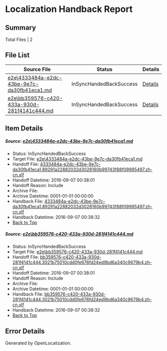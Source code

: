 # <a name='report-top'></a> Localization Handback Report

## Summary
 Total Files | 2

## File List
 Source File | Status | Details 
 ----------- | ------ | ------- 
 [e2e\4333484a-e2dc-43be-9e7c-da30fb41eca1.md](https://github.com/OpenLocalizationTestOrg/ol-test0/blob/d74f77b7559e0c31f192b4b69eb04af5e2625dfd/e2e/4333484a-e2dc-43be-9e7c-da30fb41eca1.md) | InSyncHandedBackSuccess | [Details](#54489b25bbe008cb68c7e727fa0e2abaf461cd7a1)
 [e2e\bb359576-c420-433a-930d-281f4141c444.md](https://github.com/OpenLocalizationTestOrg/ol-test0/blob/d74f77b7559e0c31f192b4b69eb04af5e2625dfd/e2e/bb359576-c420-433a-930d-281f4141c444.md) | InSyncHandedBackSuccess | [Details](#69dee5fbaa04635bd8f1962e59ce1f9c338349be4)

## Item Details
##### <a name='54489b25bbe008cb68c7e727fa0e2abaf461cd7a1'></a> Source: [e2e\4333484a-e2dc-43be-9e7c-da30fb41eca1.md](https://github.com/OpenLocalizationTestOrg/ol-test0/blob/d74f77b7559e0c31f192b4b69eb04af5e2625dfd/e2e/4333484a-e2dc-43be-9e7c-da30fb41eca1.md)
* Status: InSyncHandedBackSuccess
* Target File: [e2e\4333484a-e2dc-43be-9e7c-da30fb41eca1.md](https://github.com/OpenLocalizationTestOrg/ol-test0-zhcn/blob/019f6a59c5a2ded84fc73c2a59655bac3f4010ed/e2e/4333484a-e2dc-43be-9e7c-da30fb41eca1.md)
* Handoff File: [4333484a-e2dc-43be-9e7c-da30fb41eca1.89291a22882032d3028160b99743f88f09995497.zh-cn.xlf](https://github.com/OpenLocalizationTestOrg/ol-test0-handoff/blob/26f96925b46ae1816ccbcfc725075c6a9c156d9d/ol-handoff/OpenLocalizationTestOrg/ol-test0-zhcn/ci/ht/4333484a-e2dc-43be-9e7c-da30fb41eca1.89291a22882032d3028160b99743f88f09995497.zh-cn.xlf)
* Handoff Datetime: 2016-09-07 00:38:01
* Handoff Reason: Include
* Archive File: 
* Archive Datetime: 0001-01-01 00:00:00
* Handback File: [4333484a-e2dc-43be-9e7c-da30fb41eca1.89291a22882032d3028160b99743f88f09995497.zh-cn.xlf](https://github.com/OpenLocalizationTestOrg/ol-test0-handback/blob/a1babfa469b94c1858bfd06b89760be11c1ac579/ol-handback/OpenLocalizationTestOrg/ol-test0-zhcn/ci/ht/4333484a-e2dc-43be-9e7c-da30fb41eca1.89291a22882032d3028160b99743f88f09995497.zh-cn.xlf)
* Handback Datetime: 2016-09-07 00:38:32
* [Back to Top](#report-top)

##### <a name='69dee5fbaa04635bd8f1962e59ce1f9c338349be4'></a> Source: [e2e\bb359576-c420-433a-930d-281f4141c444.md](https://github.com/OpenLocalizationTestOrg/ol-test0/blob/d74f77b7559e0c31f192b4b69eb04af5e2625dfd/e2e/bb359576-c420-433a-930d-281f4141c444.md)
* Status: InSyncHandedBackSuccess
* Target File: [e2e\bb359576-c420-433a-930d-281f4141c444.md](https://github.com/OpenLocalizationTestOrg/ol-test0-zhcn/blob/019f6a59c5a2ded84fc73c2a59655bac3f4010ed/e2e/bb359576-c420-433a-930d-281f4141c444.md)
* Handoff File: [bb359576-c420-433a-930d-281f4141c444.3021b75010cdd0fe676fd24ed9bd6a340c9679b4.zh-cn.xlf](https://github.com/OpenLocalizationTestOrg/ol-test0-handoff/blob/26f96925b46ae1816ccbcfc725075c6a9c156d9d/ol-handoff/OpenLocalizationTestOrg/ol-test0-zhcn/ci/ht/bb359576-c420-433a-930d-281f4141c444.3021b75010cdd0fe676fd24ed9bd6a340c9679b4.zh-cn.xlf)
* Handoff Datetime: 2016-09-07 00:38:01
* Handoff Reason: Include
* Archive File: 
* Archive Datetime: 0001-01-01 00:00:00
* Handback File: [bb359576-c420-433a-930d-281f4141c444.3021b75010cdd0fe676fd24ed9bd6a340c9679b4.zh-cn.xlf](https://github.com/OpenLocalizationTestOrg/ol-test0-handback/blob/a1babfa469b94c1858bfd06b89760be11c1ac579/ol-handback/OpenLocalizationTestOrg/ol-test0-zhcn/ci/ht/bb359576-c420-433a-930d-281f4141c444.3021b75010cdd0fe676fd24ed9bd6a340c9679b4.zh-cn.xlf)
* Handback Datetime: 2016-09-07 00:38:32
* [Back to Top](#report-top)


## Error Details

Generated by OpenLocalization.
